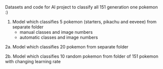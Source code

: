 Datasets and code for AI project to classify all 151 generation one pokemon :)

1. Model which classifies 5 pokemon (starters, pikachu and eeveee) from separate folder
   * manual classes and image numbers
   * automatic classes and image numbers
      
2a. Model which classifies 20 pokemon from separate folder
 
2b. Model which classifies 10 random pokemon from folder of 151 pokemon with changing learning rate
